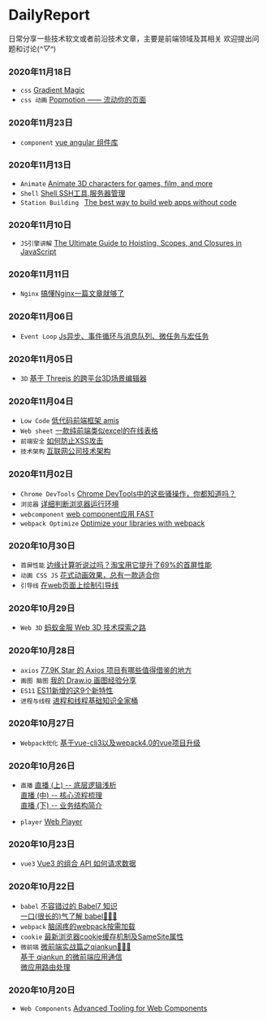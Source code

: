 # DailyReport
日常分享一些技术软文或者前沿技术文章，主要是前端领域及其相关
欢迎提出问题和讨论(*^▽^*)

### 2020年11月18日
- `css` [Gradient Magic](https://www.gradientmagic.com/collection/darkbg)
- `css 动画` [Popmotion —— 流动你的页面](https://zhuanlan.zhihu.com/p/33951814)

### 2020年11月23日
- `component` [vue angular 组件库](http://www.wheelsfactory.cn/#/home)

### 2020年11月13日
- `Animate` [Animate 3D characters for games, film, and more](https://www.mixamo.com/#/?page=1&type=Motion%2CMotionPack)
- `Shell` [Shell SSH工具,服务器管理](http://www.hostbuf.com/t/988.html)
- `Station Building ` [The best way to build web apps without code](https://bubble.io/)

### 2020年11月10日
- `JS引擎讲解` [The Ultimate Guide to Hoisting, Scopes, and Closures in JavaScript](https://ui.dev/ultimate-guide-to-execution-contexts-hoisting-scopes-and-closures-in-javascript/?spm=ata.13261165.0.0.2d8e16798YR8lw)

### 2020年11月11日
- `Nginx` [搞懂Nginx一篇文章就够了](https://blog.csdn.net/yujing1314/article/details/107000737)

### 2020年11月06日
- `Event Loop` [Js异步、事件循环与消息队列、微任务与宏任务](https://juejin.im/post/6844904154603880455)

### 2020年11月05日
- `3D` [基于 Threejs 的跨平台3D场景编辑器](https://github.com/tengge1/ShadowEditor)

### 2020年11月04日
- `Low Code` [低代码前端框架 amis](https://baidu.github.io/amis/docs/index)
- `Web sheet` [一款纯前端类似excel的在线表格](https://mengshukeji.github.io/LuckysheetDocs/)
- `前端安全` [如何防止XSS攻击](https://tech.meituan.com/2018/09/27/fe-security.html)
- `技术架构` [互联网公司技术架构](https://github.com/davideuler/architecture.of.internet-product)

### 2020年11月02日
- `Chrome DevTools` [Chrome DevTools中的这些骚操作，你都知道吗？](https://juejin.im/post/6844904162602254350)
- `浏览器` [详细判断浏览器运行环境](https://juejin.im/post/6844903874113830920)
- `webcomponent` [web component应用 FAST](https://www.fast.design/%20webcomponent)
- `webpack Optimize` [Optimize your libraries with webpack](https://github.com/GoogleChromeLabs/webpack-libs-optimizations)

### 2020年10月30日
- `首屏性能` [边缘计算听说过吗？淘宝用它提升了69%的首屏性能](https://juejin.im/post/6844904173788479502)
- `动画 CSS JS` [花式动画效果，总有一款适合你](https://tympanus.net/codrops/)
- `引导线` [在web页面上绘制引导线](https://anseki.github.io/leader-line/)

### 2020年10月29日
- `Web 3D` [蚂蚁金服 Web 3D 技术探索之路](https://zhuanlan.zhihu.com/p/101667941)

### 2020年10月28日

- `axios` [77.9K Star 的 Axios 项目有哪些值得借鉴的地方](https://juejin.im/post/6885471967714115597)
- `画图 脑图` [我的 Draw.io 画图经验分享](https://mp.weixin.qq.com/s/c0d_oGsBxpLhjV7Kv8GtBQ)
- `ES11` [ES11新增的这9个新特性](https://juejin.im/post/6883306672064987149)
- `进程与线程` [进程和线程基础知识全家桶](https://mp.weixin.qq.com/s?__biz=MzAwNDA2OTM1Ng==&mid=2453144491&idx=2&sn=8c0836d5719703d3ac7fb1805d4d8a62&scene=21#wechat_redirect)


### 2020年10月27日

- `Webpack优化` [基于vue-cli3以及wepack4.0的vue项目升级](https://juejin.im/post/6844904101222809613#heading-13)

### 2020年10月26日

- `直播` [直播 (上) -- 底层逻辑浅析](https://ruby-china.org/topics/39187)  
         [直播 (中) -- 核心流程梳理](https://ruby-china.org/topics/39254)  
         [直播 (下) -- 业务结构简介](https://ruby-china.org/topics/39328)

- `player` [Web Player](https://support.streamroot.io/hc/en-us/articles/360000764953-Shaka-Player)

### 2020年10月23日

- `vue3` [Vue3 的组合 API 如何请求数据](https://blog.shenfq.com/2020/vue-3-%E7%9A%84%E7%BB%84%E5%90%88-api-%E5%A6%82%E4%BD%95%E8%AF%B7%E6%B1%82%E6%95%B0%E6%8D%AE%EF%BC%9F/)

### 2020年10月22日

- `babel` [不容错过的 Babel7 知识](https://juejin.im/post/6844904008679686152)  
          [一口(很长的)气了解 babel🎉🎉🎉](https://juejin.im/post/6844903743121522701)
- `webpack` [脑阔疼的webpack按需加载](https://juejin.im/post/6844903718387875847#heading-23) 
- `cookie` [最新浏览器cookie缓存机制及SameSite属性](https://github.com/mqyqingfeng/Blog/issues/157)
- `微前端` [微前端实战篇之qiankun🎉🎉🎉](https://juejin.im/post/6844904042427056142)  
           [基于 qiankun 的微前端应用通信](https://juejin.im/post/6844904151231496200#heading-3)  
           [微应用路由处理](https://www.cnblogs.com/scdisplay/p/13037536.html)
           
### 2020年10月20日

- `Web Components` [Advanced Tooling for Web Components](https://css-tricks.com/advanced-tooling-for-web-components/)
